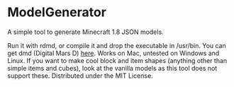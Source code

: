 ModelGenerator
==============

A simple tool to generate Minecraft 1.8 JSON models.

Run it with rdmd, or compile it and drop the executable in /usr/bin.
You can get dmd (Digital Mars D) [here](http://dlang.org/download.html).
Works on Mac, untested on Windows and Linux. If you want to make cool block and item shapes (anything other than simple items and cubes), look at the vanilla models as this tool does not support these.
Distributed under the MIT License.
